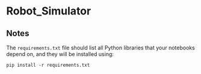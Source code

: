# Robot_Simulator

## Notes
The `requirements.txt` file should list all Python libraries that your notebooks
depend on, and they will be installed using:

```
pip install -r requirements.txt
```
